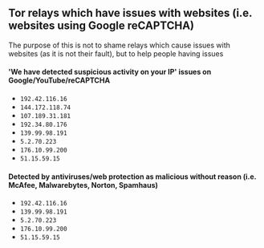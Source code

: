 ## Tor relays which have issues with websites (i.e. websites using Google reCAPTCHA)
The purpose of this is not to shame relays which cause issues with websites (as it is not their fault), but to help people having issues

#### 'We have detected suspicious activity on your IP' issues on Google/YouTube/reCAPTCHA
- `192.42.116.16`
- `144.172.118.74`
- `107.189.31.181`
- `192.34.80.176`
- `139.99.98.191`
- `5.2.70.223`
- `176.10.99.200`
- `51.15.59.15`

#### Detected by antiviruses/web protection as malicious without reason (i.e. McAfee, Malwarebytes, Norton, Spamhaus)
- `192.42.116.16`
- `139.99.98.191`
- `5.2.70.223`
- `176.10.99.200`
- `51.15.59.15`
